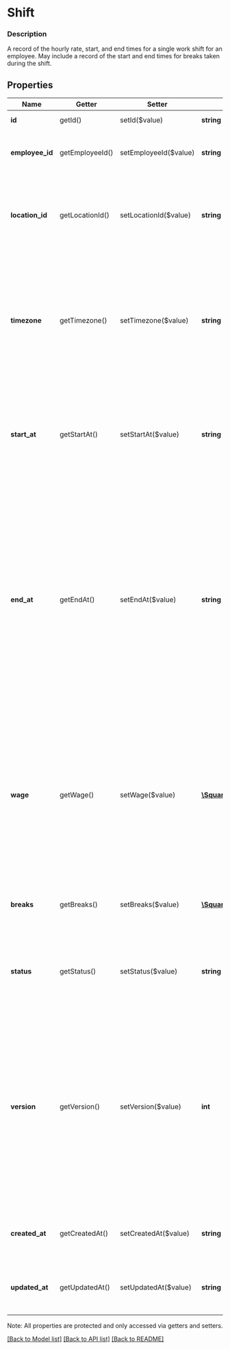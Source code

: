 # Shift

### Description

A record of the hourly rate, start, and end times for a single work shift  for an employee. May include a record of the start and end times for breaks  taken during the shift.

## Properties
Name | Getter | Setter | Type | Description | Notes
------------ | ------------- | ------------- | ------------- | ------------- | -------------
**id** | getId() | setId($value) | **string** | UUID for this object | [optional] 
**employee_id** | getEmployeeId() | setEmployeeId($value) | **string** | The ID of the employee this shift belongs to. | 
**location_id** | getLocationId() | setLocationId($value) | **string** | The ID of the location this shift occurred at. Should be based on where the employee clocked in. | [optional] 
**timezone** | getTimezone() | setTimezone($value) | **string** | Read-only convenience value that is calculated from the location based on &#x60;location_id&#x60;. Format: the IANA Timezone Database identifier for the location timezone. | [optional] 
**start_at** | getStartAt() | setStartAt($value) | **string** | RFC 3339; shifted to location timezone + offset. Precision up to the minute is respected; seconds are truncated. | 
**end_at** | getEndAt() | setEndAt($value) | **string** | RFC 3339; shifted to timezone + offset. Precision up to the minute is respected; seconds are truncated. The &#x60;end_at&#x60; minute is not counted when the shift length is calculated. For example, a shift from &#x60;00:00&#x60; to &#x60;08:01&#x60; is considered an 8 hour shift (midnight to 8am). | [optional] 
**wage** | getWage() | setWage($value) | [**\SquareConnect\Model\ShiftWage**](ShiftWage.md) | Job and pay related information. If wage is not set on create, will default to a wage of zero money. If title is not set on create, will default to the name of the role the employee is assigned to, if any. | [optional] 
**breaks** | getBreaks() | setBreaks($value) | [**\SquareConnect\Model\ModelBreak[]**](ModelBreak.md) | A list of any paid or unpaid breaks that were taken during this shift. | [optional] 
**status** | getStatus() | setStatus($value) | **string** | Describes working state of the current &#x60;Shift&#x60;. See [ShiftStatus](#type-shiftstatus) for possible values | [optional] 
**version** | getVersion() | setVersion($value) | **int** | Used for resolving concurrency issues; request will fail if version provided does not match server version at time of request. If not provided, Square executes a blind write; potentially overwriting data from another write. | [optional] 
**created_at** | getCreatedAt() | setCreatedAt($value) | **string** | A read-only timestamp in RFC 3339 format; presented in UTC. | [optional] 
**updated_at** | getUpdatedAt() | setUpdatedAt($value) | **string** | A read-only timestamp in RFC 3339 format; presented in UTC. | [optional] 

Note: All properties are protected and only accessed via getters and setters.

[[Back to Model list]](../../README.md#documentation-for-models) [[Back to API list]](../../README.md#documentation-for-api-endpoints) [[Back to README]](../../README.md)

